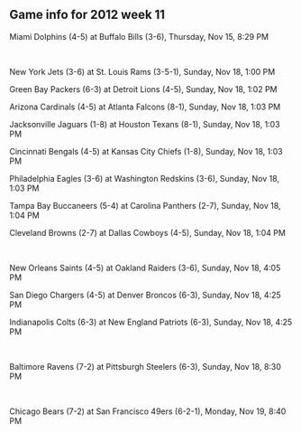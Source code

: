 ## Game info for 2012 week 11
Miami Dolphins (4-5) at Buffalo Bills (3-6), Thursday, Nov 15, 8:29 PM


<br/>

New York Jets (3-6) at St. Louis Rams (3-5-1), Sunday, Nov 18, 1:00 PM

Green Bay Packers (6-3) at Detroit Lions (4-5), Sunday, Nov 18, 1:02 PM

Arizona Cardinals (4-5) at Atlanta Falcons (8-1), Sunday, Nov 18, 1:03 PM

Jacksonville Jaguars (1-8) at Houston Texans (8-1), Sunday, Nov 18, 1:03 PM

Cincinnati Bengals (4-5) at Kansas City Chiefs (1-8), Sunday, Nov 18, 1:03 PM

Philadelphia Eagles (3-6) at Washington Redskins (3-6), Sunday, Nov 18, 1:03 PM

Tampa Bay Buccaneers (5-4) at Carolina Panthers (2-7), Sunday, Nov 18, 1:04 PM

Cleveland Browns (2-7) at Dallas Cowboys (4-5), Sunday, Nov 18, 1:04 PM


<br/>

New Orleans Saints (4-5) at Oakland Raiders (3-6), Sunday, Nov 18, 4:05 PM

San Diego Chargers (4-5) at Denver Broncos (6-3), Sunday, Nov 18, 4:25 PM

Indianapolis Colts (6-3) at New England Patriots (6-3), Sunday, Nov 18, 4:25 PM


<br/>

Baltimore Ravens (7-2) at Pittsburgh Steelers (6-3), Sunday, Nov 18, 8:30 PM


<br/>

Chicago Bears (7-2) at San Francisco 49ers (6-2-1), Monday, Nov 19, 8:40 PM

